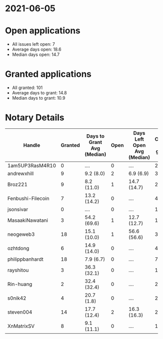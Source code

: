 2021-06-05
==========

# Open applications

- All issues left open: 7
- Average days open: 18.6
- Median days open: 14.7

# Granted applications

- All granted: 101
- Average days to grant: 14.8
- Median days to grant: 10.9

# Notary Details

| Handle            |   Granted | Days to Grant Avg (Median)   |   Open | Days Left Open Avg (Median)   |   Closed (no grant) |
|-------------------|-----------|------------------------------|--------|-------------------------------|---------------------|
| 1am5UP3RasM4R10   |         0 | ....                         |      0 | ....                          |                   2 |
| andrewxhill       |         9 | 9.2  (8.0)                   |      2 | 6.9  (6.9)                    |                  33 |
| Broz221           |         9 | 8.2  (11.0)                  |      1 | 14.7  (14.7)                  |                  25 |
| Fenbushi-Filecoin |         7 | 13.2  (14.2)                 |      0 | ....                          |                  45 |
| jsonsivar         |         0 | ....                         |      0 | ....                          |                  13 |
| MasaakiNawatani   |         3 | 54.2  (69.6)                 |      1 | 12.7  (12.7)                  |                  19 |
| neogeweb3         |        18 | 15.1  (10.0)                 |      1 | 56.6  (56.6)                  |                  35 |
| ozhtdong          |         6 | 14.9  (14.0)                 |      0 | ....                          |                  42 |
| philippbanhardt   |        18 | 7.9  (6.7)                   |      0 | ....                          |                  73 |
| rayshitou         |         3 | 36.3  (32.1)                 |      0 | ....                          |                  11 |
| Rin-huang         |         2 | 32.4  (32.4)                 |      0 | ....                          |                   2 |
| s0nik42           |         4 | 20.7  (1.8)                  |      0 | ....                          |                  20 |
| steven004         |        14 | 17.7  (12.4)                 |      2 | 16.3  (16.3)                  |                  27 |
| XnMatrixSV        |         8 | 9.1  (11.1)                  |      0 | ....                          |                  15 |
